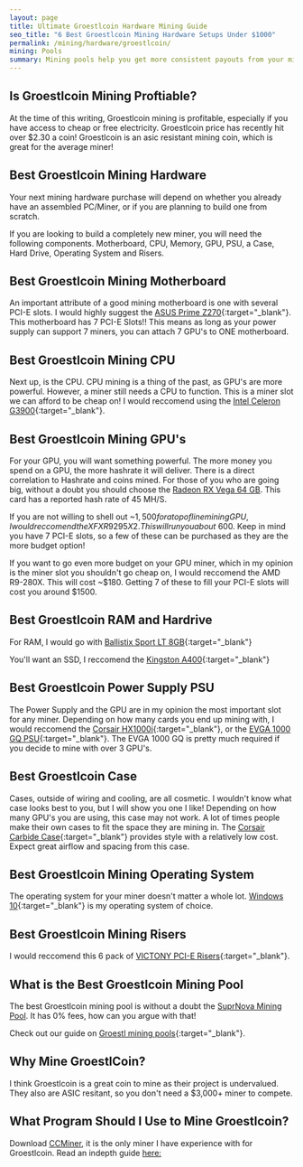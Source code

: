 ```yaml
---
layout: page
title: Ultimate Groestlcoin Hardware Mining Guide
seo_title: "6 Best Groestlcoin Mining Hardware Setups Under $1000"
permalink: /mining/hardware/groestlcoin/
mining: Pools
summary: Mining pools help you get more consistent payouts from your mining hardware. Instead of getting paid when you find a block you will be paid based on your total share of contribution to your selected mining pool. 
---
```


## Is Groestlcoin Mining Proftiable?

At the time of this writing, Groestlcoin mining is profitable, especially if you have access to cheap or free electricity. Groestlcoin price has recently hit over $2.30 a coin! Groestlcoin is an asic resistant mining coin, which is great for the average miner!

## Best Groestlcoin Mining Hardware

Your next mining hardware purchase will depend on whether you already have an assembled PC/Miner, or if you are planning to build one from scratch.

If you are looking to build a completely new miner, you will need the following components. Motherboard, CPU, Memory, GPU, PSU, a Case, Hard Drive, Operating System and Risers.


## Best Groestlcoin Mining Motherboard

An important attribute of a good mining motherboard is one with several PCI-E slots. I would highly suggest the [ASUS Prime Z270](https://rover.ebay.com/rover/1/711-53200-19255-0/1?icep_id=114&ipn=icep&toolid=20004&campid=5338053182&mpre=https%3A%2F%2Fwww.ebay.com%2Fsch%2Fi.html%3F_odkw%3Dradeon%2Brx%2Bvega%2B64%26_osacat%3D0%26_from%3DR40%26_trksid%3Dp2045573.m570.l1311.R1.TR10.TRC1.A0.H0.Xasus%2Bprime%2Bz.TRS0%26_nkw%3Dasus%2Bprime%2Bz270-a%26_sacat%3D0){:target="_blank"}. This motherboard has 7 PCI-E Slots!! This means as long as your power supply can support 7 miners, you can attach 7 GPU's to ONE motherboard.


## Best Groestlcoin Mining CPU

 Next up, is the CPU. CPU mining is a thing of the past, as GPU's are more powerful. However, a miner still needs a CPU to function. This is a miner slot we can afford to be cheap on! I would reccomend using the [Intel Celeron G3900](https://rover.ebay.com/rover/1/711-53200-19255-0/1?icep_id=114&ipn=icep&toolid=20004&campid=5338053182&mpre=https%3A%2F%2Fwww.ebay.com%2Fitm%2FNew-Intel-Celeron-G3900-Skylake-Dual-Core-2-8-GHz-LGA-1151-65W-BX80662G3900%2F272983283845%3Fepid%3D2254421607%26hash%3Ditem3f8f125885%3Ag%3AJs0AAOSwiHpaMxK1){:target="_blank"}. 


## Best Groestlcoin Mining GPU's

 For your GPU, you will want something powerful. The more money you spend on a GPU, the more hashrate it will deliver. There is a direct correlation to Hashrate and coins mined. For those of you who are going big, without a doubt you should choose the [Radeon RX Vega 64 GB](https://rover.ebay.com/rover/1/711-53200-19255-0/1?icep_id=114&ipn=icep&toolid=20004&campid=5338053182&mpre=https%3A%2F%2Fwww.ebay.com%2Fsch%2Fi.html%3F_odkw%3Dvictony%2Bpcie%2Brisers%26_osacat%3D0%26_from%3DR40%26_trksid%3Dp2045573.m570.l1311.R1.TR6.TRC1.A0.H1.Xradeon%2Brx%2Bvega%2B64.TRS0%26_nkw%3Dradeon%2Brx%2Bvega%2B64%26_sacat%3D0). This card has a reported hash rate of 45 MH/S. 

 If you are not willing to shell out ~$1,500 for a top of line mining GPU, I would reccomend the XFX R9 295X2. This will run you about ~$600. Keep in mind you have 7 PCI-E slots, so a few of these can be purchased as they are the more budget option!

 If you want to go even more budget on your GPU miner, which in my opinion is the miner slot you shouldn't go cheap on, I would reccomend the AMD R9-280X. This will cost ~$180. Getting 7 of these to fill your PCI-E slots will cost you around $1500.


## Best Groestlcoin RAM and Hardrive

For RAM, I would go with [Ballistix Sport LT 8GB](https://rover.ebay.com/rover/1/711-53200-19255-0/1?icep_id=114&ipn=icep&toolid=20004&campid=5338053182&mpre=https%3A%2F%2Fwww.ebay.com%2Fitm%2FBallistix-Sport-LT-8GB-2-x-4GB-288-Pin-DDR4-SDRAM-DDR4-2400-PC4-19200-Deskto%2F302186302490%3Fepid%3D11011375574%26hash%3Ditem465bb50c1a%3Ag%3AF5AAAOSw4QVZz728){:target="_blank"}


You'll want an SSD, I reccomend the [Kingston A400](https://rover.ebay.com/rover/1/711-53200-19255-0/1?icep_id=114&ipn=icep&toolid=20004&campid=5338053182&mpre=https%3A%2F%2Fwww.ebay.com%2Fitm%2FKingston-A400-120GB-Internal-SATA-Solid-State-Drive-for-Laptops-and-Desktops%2F202062633818%3Fepid%3D2255075931%26hash%3Ditem2f0bdf1b5a%3Ag%3ADhIAAOSwnHZYkxhk){:target="_blank"}


## Best Groestlcoin Power Supply PSU

The Power Supply and the GPU are in my opinion the most important slot for any miner. Depending on how many cards you end up mining with, I would reccomend the [Corsair HX1000i](https://rover.ebay.com/rover/1/711-53200-19255-0/1?icep_id=114&ipn=icep&toolid=20004&campid=5338053182&mpre=https%3A%2F%2Fwww.ebay.com%2Fsch%2Fi.html%3F_from%3DR40%26_trksid%3Dp2047675.m570.l1311.R3.TR11.TRC1.A0.H0.Xcorsair%2Bhx.TRS0%26_nkw%3Dcorsair%2Bhx1000i%26_sacat%3D0){:target="_blank"}, or the [EVGA 1000 GQ PSU](https://rover.ebay.com/rover/1/711-53200-19255-0/1?icep_id=114&ipn=icep&toolid=20004&campid=5338053182&mpre=https%3A%2F%2Fwww.ebay.com%2Fsch%2Fi.html%3F_from%3DR40%26_trksid%3Dp2047675.m570.l1311.R4.TR11.TRC1.A0.H0.Xevga%2B100.TRS0%26_nkw%3Devga%2B1000%2Bgq%26_sacat%3D0){:target="_blank"}. The EVGA 1000 GQ is pretty much required if you decide to mine with over 3 GPU's.

## Best Groestlcoin Case

Cases, outside of wiring and cooling, are all cosmetic. I wouldn't know what case looks best to you, but I will show you one I like! Depending on how many GPU's you are using, this case may not work. A lot of times people make their own cases to fit the space they are mining in. The [Corsair Carbide Case](https://rover.ebay.com/rover/1/711-53200-19255-0/1?icep_id=114&ipn=icep&toolid=20004&campid=5338053182&mpre=https%3A%2F%2Fwww.ebay.com%2Fsch%2Fi.html%3F_odkw%3Dcorsair%2Bhx1000i%26_osacat%3D0%26_from%3DR40%26_trksid%3Dp2045573.m570.l1313.TR11.TRC1.A0.H0.Xcorsair%2Bcarbide.TRS0%26_nkw%3Dcorsair%2Bcarbide%26_sacat%3D0){:target="_blank"} provides style with a relatively low cost. Expect great airflow and spacing from this case.


## Best Groestlcoin Mining Operating System

The operating system for your miner doesn't matter a whole lot. [Windows 10](https://rover.ebay.com/rover/1/711-53200-19255-0/1?icep_id=114&ipn=icep&toolid=20004&campid=5338053182&mpre=https%3A%2F%2Fwww.ebay.com%2Fsch%2Fi.html%3F_odkw%3Dcorsair%2Bcarbide%26_osacat%3D0%26_from%3DR40%26_trksid%3Dp2045573.m570.l1313.TR11.TRC1.A0.H0.Xwindows%2B10.TRS0%26_nkw%3Dwindows%2B10%26_sacat%3D0){:target="_blank"} is my operating system of choice.


## Best Groestlcoin Mining Risers

I would reccomend this 6 pack of [VICTONY PCI-E Risers](https://rover.ebay.com/rover/1/711-53200-19255-0/1?icep_id=114&ipn=icep&toolid=20004&campid=5338053182&mpre=https%3A%2F%2Fwww.ebay.com%2Fsch%2Fi.html%3F_odkw%3Dwindows%2B10%26_osacat%3D0%26_from%3DR40%26_trksid%3Dp2045573.m570.l1313.TR0.TRC0.H0.Xvictony%2Bpcie%2Briser.TRS0%26_nkw%3Dvictony%2Bpcie%2Brisers%26_sacat%3D0){:target="_blank"}.


## What is the Best Groestlcoin Mining Pool

The best Groestlcoin mining pool is without a doubt the [SuprNova Mining Pool](https://grs.suprnova.cc/index.php?page=login). It has 0% fees, how can you argue with that!

Check out our guide on [Groestl mining pools](/mining/pools/groestlcoin/){:target="_blank"}.


## Why Mine GroestlCoin?

I think Groestlcoin is a great coin to mine as their project is undervalued. They also are ASIC resitant, so you don't need a $3,000+ miner to compete. 


## What Program Should I Use to Mine Groestlcoin?

Download [CCMiner](http://ccminer.org/), it is the only miner I have experience with for Groestlcoin. Read an indepth guide [here:](https://www.reddit.com/r/groestlcoin/comments/78yzxe/how_to_mine_groestlcoin_step_by_step/)

